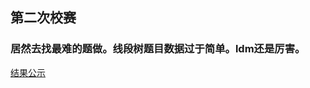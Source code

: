 ## 第二次校赛
### 居然去找最难的题做。线段树题目数据过于简单。ldm还是厉害。
[结果公示](https://github.com/yyhaos/Competitions/raw/master/2019%E5%B9%B4%E5%8C%97%E4%BA%AC%E5%B8%88%E8%8C%83%E5%A4%A7%E5%AD%A6%E6%A0%A1%E8%B5%9B/%E7%AC%AC%E5%8D%81%E4%B8%83%E5%B1%8A%E5%8C%97%E4%BA%AC%E5%B8%88%E8%8C%83%E5%A4%A7%E5%AD%A6%E7%A8%8B%E5%BA%8F%E8%AE%BE%E8%AE%A1%E5%A4%A7%E8%B5%9B%E8%8E%B7%E5%A5%96%E5%90%8D%E5%8D%95%E5%85%AC%E7%A4%BA.pdf)
